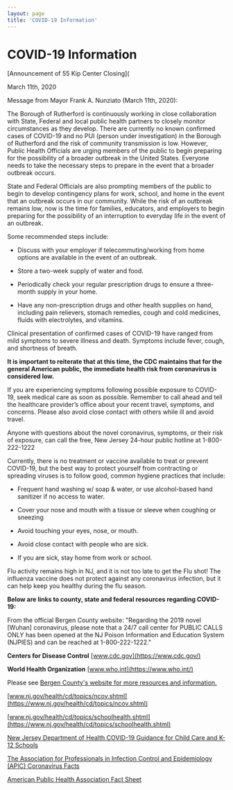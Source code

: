 ```yaml
---
layout: page
title: 'COVID-19 Information'
---
```

  
# COVID-19 Information

[Announcement of 55 Kip Center Closing](


March 11th, 2020

Message from Mayor Frank A. Nunziato (March 11th, 2020):

The Borough of Rutherford is continuously working in close collaboration
with State, Federal and local public health partners to closely monitor
circumstances as they develop. There are currently no known confirmed
cases of COVID-19 and no PUI (person under investigation) in the
Borough of Rutherford and the risk of community transmission is
low. However, Public Health Officials are urging members of the public to
begin preparing for the possibility of a broader outbreak in the United
States. Everyone needs to take the necessary steps to prepare in the
event that a broader outbreak occurs.

State and Federal Officials are also prompting members of the public to
begin to develop contingency plans for work, school, and home in the
event that an outbreak occurs in our community. While the risk of an
outbreak remains low, now is the time for families, educators, and
employers to begin preparing for the possibility of an interruption to
everyday life in the event of an outbreak.

Some recommended steps include:

- Discuss with your employer if telecommuting/working from home
options are available in the event of an outbreak.

- Store a two-week supply of water and food.

- Periodically check your regular prescription drugs to ensure a three-
month supply in your home.

- Have any non-prescription drugs and other health supplies on hand,
including pain relievers, stomach remedies, cough and cold medicines,
fluids with electrolytes, and vitamins.

Clinical presentation of confirmed cases of COVID-19 have ranged from
mild symptoms to severe illness and death. Symptoms include fever,
cough, and shortness of breath. 

**It is important to reiterate that at this time, the CDC maintains that for the general American public, the immediate
health risk from coronavirus is considered low.**

If you are experiencing symptoms following possible exposure to COVID-
19, seek medical care as soon as possible. Remember to call ahead and
tell the healthcare provider’s office about your recent travel, symptoms,
and concerns. Please also avoid close contact with others while ill and
avoid travel.

Anyone with questions about the novel coronavirus, symptoms, or their risk
of exposure, can call the free, New Jersey 24-hour public hotline at 1-800-
222-1222

Currently, there is no treatment or vaccine available to treat or prevent
COVID-19, but the best way to protect yourself from contracting or
spreading viruses is to follow good, common hygiene practices that
include:

- Frequent hand washing w/ soap &amp; water, or use alcohol-based
hand sanitizer if no access to water.

- Cover your nose and mouth with a tissue or sleeve when coughing
or sneezing

- Avoid touching your eyes, nose, or mouth.

- Avoid close contact with people who are sick.

- If you are sick, stay home from work or school.

Flu activity remains high in NJ, and it is not too late to get the Flu shot!
The influenza vaccine does not protect against any coronavirus
infection, but it can help keep you healthy during the flu season.

**Below are links to county, state and federal resources regarding COVID-19:**

From the official Bergen County website: "Regarding the 2019 novel [Wuhan] coronavirus, please note that a 24/7 call center for PUBLIC CALLS ONLY has been opened at the NJ Poison Information and Education System (NJPIES) and can be reached at 1-800-222-1222."

**Centers for Disease Control** [www.cdc.gov](https://www.cdc.gov/)

**World Health Organization** [www.who.int](https://www.who.int/)

Please see [Bergen County's website for more resources and information.](https://www.co.bergen.nj.us/health-promotion/2019-novel-corona-virus) 

[www.nj.gov/health/cd/topics/ncov.shtml](https://www.nj.gov/health/cd/topics/ncov.shtml)

[www.nj.gov/health/cd/topics/schoolhealth.shtml](https://www.nj.gov/health/cd/topics/schoolhealth.shtml)

[New Jersey Department of Health
COVID-19 Guidance for Child Care and K-12 Schools](https://storage.googleapis.com/static.rutherford-nj.com/covid/COVID19_schools_FINAL_3.2.20.pdf)

[The Association for Professionals in Infection Control and Epidemiology (APIC) Coronavirus Facts](https://storage.googleapis.com/static.rutherford-nj.com/covid/02420_Coronavirus_HiresNoBleed.pdf)

[American Public Health Association Fact Sheet](https://storage.googleapis.com/static.rutherford-nj.com/covid/GetReady-2019nCovFactSheet.pdf)
